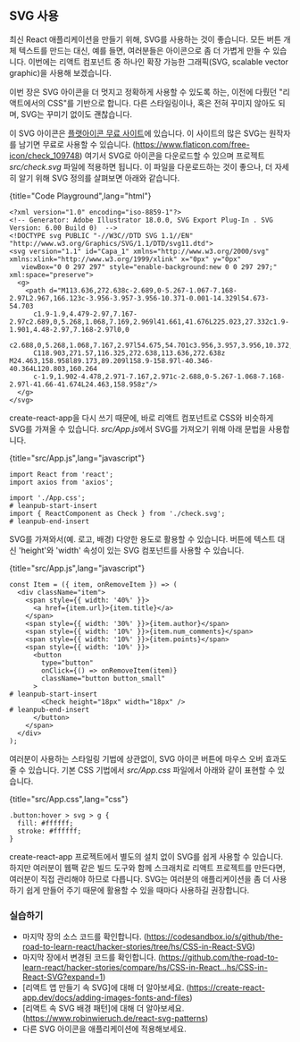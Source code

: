 ## SVG 사용

최신 React 애플리케이션을 만들기 위해, SVG를 사용하는 것이 좋습니다. 모든 버튼 개체 텍스트를 만드는 대신, 예를 들면, 여러분들은 아이콘으로 좀 더 가볍게 만들 수 있습니다. 이번에는 리액트 컴포넌트 중 하나인 확장 가능한 그래픽(SVG, scalable vector graphic)을 사용해 보겠습니다. 

이번 장은 SVG 아이콘을 더 멋지고 정확하게 사용할 수 있도록 하는, 이전에 다뤘던 "리액트에서의 CSS"를 기반으로 합니다. 다른 스타일링이나, 혹은 전혀 꾸미지 않아도 되며, SVG는 꾸미기 없이도 괜찮습니다. 

이 SVG 아이콘은 [플랫아이콘 무료 사이트](https://www.flaticon.com/authors/freepik)에 있습니다. 이 사이트의 많은 SVG는 원작자를 남기면 무료로 사용할 수 있습니다. (https://www.flaticon.com/free-icon/check_109748) 여기서 SVG로 아이콘을 다운로드할 수 있으며 프로젝트 *src/check.svg* 파일에 적용하면 됩니다. 이 파일을 다운로드하는 것이 좋으나, 더 자세히 알기 위해 SVG 정의를 살펴보면 아래와 같습니다.

{title="Code Playground",lang="html"}
~~~~~~~
<?xml version="1.0" encoding="iso-8859-1"?>
<!-- Generator: Adobe Illustrator 18.0.0, SVG Export Plug-In . SVG Version: 6.00 Build 0)  -->
<!DOCTYPE svg PUBLIC "-//W3C//DTD SVG 1.1//EN" "http://www.w3.org/Graphics/SVG/1.1/DTD/svg11.dtd">
<svg version="1.1" id="Capa_1" xmlns="http://www.w3.org/2000/svg" xmlns:xlink="http://www.w3.org/1999/xlink" x="0px" y="0px"
   viewBox="0 0 297 297" style="enable-background:new 0 0 297 297;" xml:space="preserve">
  <g>
    <path d="M113.636,272.638c-2.689,0-5.267-1.067-7.168-2.97L2.967,166.123c-3.956-3.957-3.956-10.371-0.001-14.329l54.673-54.703
      c1.9-1.9,4.479-2.97,7.167-2.97c2.689,0,5.268,1.068,7.169,2.969l41.661,41.676L225.023,27.332c1.9-1.901,4.48-2.97,7.168-2.97l0,0
      c2.688,0,5.268,1.068,7.167,2.97l54.675,54.701c3.956,3.957,3.956,10.372,0,14.328L120.803,269.668
      C118.903,271.57,116.325,272.638,113.636,272.638z M24.463,158.958l89.173,89.209l158.9-158.97l-40.346-40.364L120.803,160.264
      c-1.9,1.902-4.478,2.971-7.167,2.971c-2.688,0-5.267-1.068-7.168-2.97l-41.66-41.674L24.463,158.958z"/>
  </g>
</svg>
~~~~~~~

create-react-app을 다시 쓰기 때문에, 바로 리액트 컴포넌트로 CSS와 비슷하게 SVG를 가져올 수 있습니다. *src/App.js*에서 SVG를 가져오기 위해 아래 문법을 사용합니다.

{title="src/App.js",lang="javascript"}
~~~~~~~
import React from 'react';
import axios from 'axios';

import './App.css';
# leanpub-start-insert
import { ReactComponent as Check } from './check.svg';
# leanpub-end-insert
~~~~~~~

SVG를 가져와서(예. 로고, 배경) 다양한 용도로 활용할 수 있습니다. 버튼에 텍스트 대신 'height'와 'width' 속성이 있는 SVG 컴포넌트를 사용할 수 있습니다.

{title="src/App.js",lang="javascript"}
~~~~~~~
const Item = ({ item, onRemoveItem }) => (
  <div className="item">
    <span style={{ width: '40%' }}>
      <a href={item.url}>{item.title}</a>
    </span>
    <span style={{ width: '30%' }}>{item.author}</span>
    <span style={{ width: '10%' }}>{item.num_comments}</span>
    <span style={{ width: '10%' }}>{item.points}</span>
    <span style={{ width: '10%' }}>
      <button
        type="button"
        onClick={() => onRemoveItem(item)}
        className="button button_small"
      >
# leanpub-start-insert
        <Check height="18px" width="18px" />
# leanpub-end-insert
      </button>
    </span>
  </div>
);
~~~~~~~

여러분이 사용하는 스타일링 기법에 상관없이, SVG 아이콘 버튼에 마우스 오버 효과도 줄 수 있습니다. 기본 CSS 기법에서 *src/App.css* 파일에서 아래와 같이 표현할 수 있습니다.

{title="src/App.css",lang="css"}
~~~~~~~
.button:hover > svg > g {
  fill: #ffffff;
  stroke: #ffffff;
}
~~~~~~~

create-react-app 프로젝트에서 별도의 설치 없이 SVG를 쉽게 사용할 수 있습니다. 하지만 여러분이 웹팩 같은 빌드 도구와 함께 스크래치로 리액트 프로젝트를 만든다면, 여러분이 직접 관리해야 하므로 다릅니다. SVG는 여러분의 애플리케이션을 좀 더 사용하기 쉽게 만들어 주기 때문에 활용할 수 있을 때마다 사용하길 권장합니다.

### 실습하기

* 마지막 장의 소스 코드를 확인합니다. (https://codesandbox.io/s/github/the-road-to-learn-react/hacker-stories/tree/hs/CSS-in-React-SVG)
* 마지막 장에서 변경된 코드를 확인합니다. (https://github.com/the-road-to-learn-react/hacker-stories/compare/hs/CSS-in-React...hs/CSS-in-React-SVG?expand=1)
* [리액트 앱 만들기 속 SVG]에 대해 더 알아보세요. (https://create-react-app.dev/docs/adding-images-fonts-and-files)
* [리액트 속 SVG 배경 패턴]에 대해 더 알아보세요. (https://www.robinwieruch.de/react-svg-patterns)
* 다른 SVG 아이콘을 애플리케이션에 적용해보세요.
